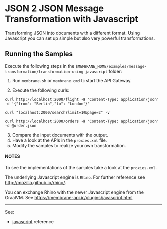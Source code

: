 # JSON 2 JSON Message Transformation with Javascript

Transforming JSON into documents with a different format. Using Javascript you can set up simple but also very powerful transformations. 


## Running the Samples

Execute the following steps in the `$MEMBRANE_HOME/examples/message-transformation/transformation-using-javascript` folder:

1. Run `membrane.sh` or  `membrane.cmd` to start the API Gateway.

2. Execute the following curls:

```
curl http://localhost:2000/flight -H 'Content-Type: application/json' -d '{"from": "Berlin","to": "London"}'
```

```
curl "localhost:2000/search?limit=10&page=2" -v
```

```
curl http://localhost:2000/orders -H 'Content-Type: application/json' -d @order.json
```

3. Compare the input documents with the output.
4. Have a look at the APIs in the `proxies.xml` file.
5. Modify the samples to realize your own transformation.

#### NOTES

To see the implementations of the samples take a look at the `proxies.xml`.

The underlying Javascript engine is `Rhino`. For further reference see http://mozilla.github.io/rhino/.

You can exchange Rhino with the newer Javascript engine from the GraalVM. See https://membrane-api.io/plugins/javascript.html

---
See:
- [javascript](https://membrane-soa.org/api-gateway-doc/current/configuration/reference/javascript.htm) reference